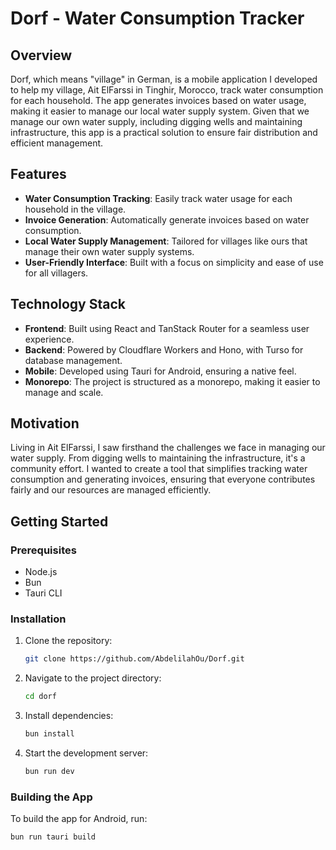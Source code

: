 # Dorf - Water Consumption Tracker

## Overview

Dorf, which means "village" in German, is a mobile application I developed to help my village, Ait ElFarssi in Tinghir, Morocco, track water consumption for each household. The app generates invoices based on water usage, making it easier to manage our local water supply system. Given that we manage our own water supply, including digging wells and maintaining infrastructure, this app is a practical solution to ensure fair distribution and efficient management.

## Features

- **Water Consumption Tracking**: Easily track water usage for each household in the village.
- **Invoice Generation**: Automatically generate invoices based on water consumption.
- **Local Water Supply Management**: Tailored for villages like ours that manage their own water supply systems.
- **User-Friendly Interface**: Built with a focus on simplicity and ease of use for all villagers.

## Technology Stack

- **Frontend**: Built using React and TanStack Router for a seamless user experience.
- **Backend**: Powered by Cloudflare Workers and Hono, with Turso for database management.
- **Mobile**: Developed using Tauri for Android, ensuring a native feel.
- **Monorepo**: The project is structured as a monorepo, making it easier to manage and scale.

## Motivation

Living in Ait ElFarssi, I saw firsthand the challenges we face in managing our water supply. From digging wells to maintaining the infrastructure, it's a community effort. I wanted to create a tool that simplifies tracking water consumption and generating invoices, ensuring that everyone contributes fairly and our resources are managed efficiently.

## Getting Started

### Prerequisites

- Node.js
- Bun
- Tauri CLI

### Installation

1. Clone the repository:
   ```bash
   git clone https://github.com/AbdelilahOu/Dorf.git
   ```
2. Navigate to the project directory:
   ```bash
   cd dorf
   ```
3. Install dependencies:
   ```bash
   bun install
   ```
4. Start the development server:
   ```bash
   bun run dev
   ```

### Building the App

To build the app for Android, run:
```bash
bun run tauri build
```
